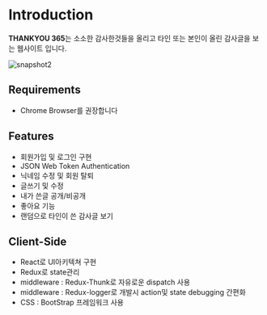 # Introduction
**THANKYOU 365**는 소소한 감사한것들을 올리고 타인 또는 본인이 올린 감사글을 보는 웹사이트 입니다.

![snapshot2](https://user-images.githubusercontent.com/34699932/43944181-053d00f0-9cb9-11e8-9c80-f8afbb88fce0.png)

## Requirements
- Chrome Browser를 권장합니다

## Features
- 회원가입 및 로그인 구현
- JSON Web Token Authentication
- 닉네임 수정 및 회원 탈퇴
- 글쓰기 및 수정
- 내가 쓴글 공개/비공개
- 좋아요 기능
- 랜덤으로 타인이 쓴 감사글 보기

## Client-Side
- React로 UI아키텍쳐 구현
- Redux로 state관리
- middleware : Redux-Thunk로 자유로운 dispatch 사용
- middleware : Redux-logger로 개발시 action및 state debugging 간편화
- CSS : BootStrap 프레임워크 사용

